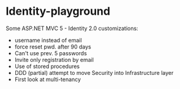 # Identity-playground
Some ASP.NET MVC 5 - Identity 2.0 customizations:
- username instead of email
- force reset pwd. after 90 days
- Can't use prev. 5 passwords
- Invite only registration by email
- Use of stored procedures
- DDD (partial) attempt to move Security into Infrastructure layer
- First look at multi-tenancy

